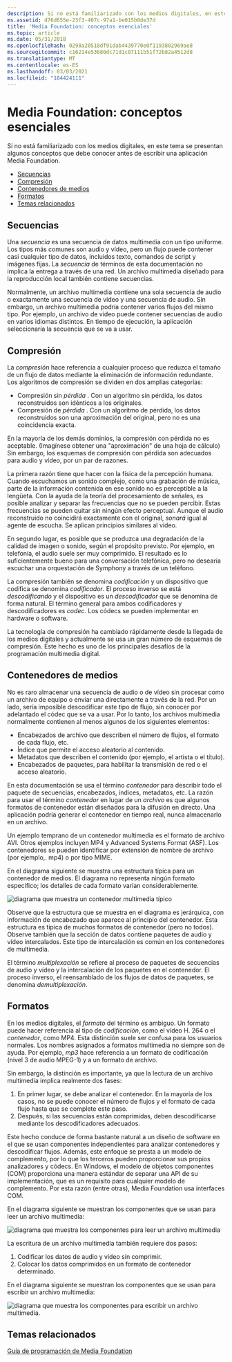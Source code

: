 ```yaml
---
description: Si no está familiarizado con los medios digitales, en este tema se presentan algunos conceptos que debe conocer antes de escribir una aplicación Media Foundation.
ms.assetid: d76d655e-23f3-407c-97a1-be015b0de37d
title: 'Media Foundation: conceptos esenciales'
ms.topic: article
ms.date: 05/31/2018
ms.openlocfilehash: 0298a20518df91dab4439770e0f1193802969ae8
ms.sourcegitcommit: c16214e53680dc71d1c07111b51f72b82a4512d8
ms.translationtype: MT
ms.contentlocale: es-ES
ms.lasthandoff: 03/03/2021
ms.locfileid: "104424111"
---
```

# <a name="media-foundation-essential-concepts"></a>Media Foundation: conceptos esenciales

Si no está familiarizado con los medios digitales, en este tema se presentan algunos conceptos que debe conocer antes de escribir una aplicación Media Foundation.

-   [Secuencias](#streams)
-   [Compresión](#compression)
-   [Contenedores de medios](#media-containers)
-   [Formatos](#formats)
-   [Temas relacionados](#related-topics)

## <a name="streams"></a>Secuencias

Una *secuencia* es una secuencia de datos multimedia con un tipo uniforme. Los tipos más comunes son audio y vídeo, pero un flujo puede contener casi cualquier tipo de datos, incluidos texto, comandos de script y imágenes fijas. La *secuencia* de términos de esta documentación no implica la entrega a través de una red. Un archivo multimedia diseñado para la reproducción local también contiene secuencias.

Normalmente, un archivo multimedia contiene una sola secuencia de audio o exactamente una secuencia de vídeo y una secuencia de audio. Sin embargo, un archivo multimedia podría contener varios flujos del mismo tipo. Por ejemplo, un archivo de vídeo puede contener secuencias de audio en varios idiomas distintos. En tiempo de ejecución, la aplicación seleccionaría la secuencia que se va a usar.

## <a name="compression"></a>Compresión

La *compresión* hace referencia a cualquier proceso que reduzca el tamaño de un flujo de datos mediante la eliminación de información redundante. Los algoritmos de compresión se dividen en dos amplias categorías:

-   Compresión sin *pérdida* . Con un algoritmo sin pérdida, los datos reconstruidos son idénticos a los originales.
-   Compresión de *pérdida* . Con un algoritmo de pérdida, los datos reconstruidos son una aproximación del original, pero no es una coincidencia exacta.

En la mayoría de los demás dominios, la compresión con pérdida no es aceptable. (Imagínese obtener una "aproximación" de una hoja de cálculo) Sin embargo, los esquemas de compresión con pérdida son adecuados para audio y vídeo, por un par de razones.

La primera razón tiene que hacer con la física de la percepción humana. Cuando escuchamos un sonido complejo, como una grabación de música, parte de la información contenida en ese sonido no es perceptible a la lengüeta. Con la ayuda de la teoría del procesamiento de señales, es posible analizar y separar las frecuencias que no se pueden percibir. Estas frecuencias se pueden quitar sin ningún efecto perceptual. Aunque el audio reconstruido no coincidirá exactamente con el original, *sonará* igual al agente de escucha. Se aplican principios similares al vídeo.

En segundo lugar, es posible que se produzca una degradación de la calidad de imagen o sonido, según el propósito previsto. Por ejemplo, en telefonía, el audio suele ser muy comprimido. El resultado es lo suficientemente bueno para una conversación telefónica, pero no desearía escuchar una orquestación de Symphony a través de un teléfono.

La compresión también se denomina *codificación* y un dispositivo que codifica se denomina *codificador*. El proceso inverso se está *descodificando* y el dispositivo es un *descodificador* que se denomina de forma natural. El término general para ambos codificadores y descodificadores es *codec*. Los códecs se pueden implementar en hardware o software.

La tecnología de compresión ha cambiado rápidamente desde la llegada de los medios digitales y actualmente se usa un gran número de esquemas de compresión. Este hecho es uno de los principales desafíos de la programación multimedia digital.

## <a name="media-containers"></a>Contenedores de medios

No es raro almacenar una secuencia de audio o de vídeo sin procesar como un archivo de equipo o enviar una directamente a través de la red. Por un lado, sería imposible descodificar este tipo de flujo, sin conocer por adelantado el códec que se va a usar. Por lo tanto, los archivos multimedia normalmente contienen al menos algunos de los siguientes elementos:

-   Encabezados de archivo que describen el número de flujos, el formato de cada flujo, etc.
-   Índice que permite el acceso aleatorio al contenido.
-   Metadatos que describen el contenido (por ejemplo, el artista o el título).
-   Encabezados de paquetes, para habilitar la transmisión de red o el acceso aleatorio.

En esta documentación se usa el término *contenedor* para describir todo el paquete de secuencias, encabezados, índices, metadatos, etc. La razón para usar el término *contenedor* en lugar de un *archivo* es que algunos formatos de contenedor están diseñados para la difusión en directo. Una aplicación podría generar el contenedor en tiempo real, nunca almacenarlo en un archivo.

Un ejemplo temprano de un contenedor multimedia es el formato de archivo AVI. Otros ejemplos incluyen MP4 y Advanced Systems Format (ASF). Los contenedores se pueden identificar por extensión de nombre de archivo (por ejemplo,. mp4) o por tipo MIME.

En el diagrama siguiente se muestra una estructura típica para un contenedor de medios. El diagrama no representa ningún formato específico; los detalles de cada formato varían considerablemente.

![diagrama que muestra un contenedor multimedia típico](images/concepts01.png)

Observe que la estructura que se muestra en el diagrama es jerárquica, con información de encabezado que aparece al principio del contenedor. Esta estructura es típica de muchos formatos de contenedor (pero no todos). Observe también que la sección de datos contiene paquetes de audio y vídeo intercalados. Este tipo de intercalación es común en los contenedores de multimedia.

El término *multiplexación* se refiere al proceso de paquetes de secuencias de audio y vídeo y la intercalación de los paquetes en el contenedor. El proceso inverso, el reensamblado de los flujos de datos de paquetes, se denomina *demultiplexación*.

## <a name="formats"></a>Formatos

En los medios digitales, el *formato* del término es ambiguo. Un formato puede hacer referencia al tipo de *codificación*, como el vídeo H. 264 o el *contenedor*, como MP4. Esta distinción suele ser confusa para los usuarios normales. Los nombres asignados a formatos multimedia no siempre son de ayuda. Por ejemplo, *mp3* hace referencia a un formato de codificación (nivel 3 de audio MPEG-1) y a un formato de archivo.

Sin embargo, la distinción es importante, ya que la lectura de un archivo multimedia implica realmente dos fases:

1.  En primer lugar, se debe analizar el contenedor. En la mayoría de los casos, no se puede conocer el número de flujos y el formato de cada flujo hasta que se complete este paso.
2.  Después, si las secuencias están comprimidas, deben descodificarse mediante los descodificadores adecuados.

Este hecho conduce de forma bastante natural a un diseño de software en el que se usan componentes independientes para analizar contenedores y descodificar flujos. Además, este enfoque se presta a un modelo de complemento, por lo que los terceros pueden proporcionar sus propios analizadores y códecs. En Windows, el modelo de objetos componentes (COM) proporciona una manera estándar de separar una API de su implementación, que es un requisito para cualquier modelo de complemento. Por esta razón (entre otras), Media Foundation usa interfaces COM.

En el diagrama siguiente se muestran los componentes que se usan para leer un archivo multimedia:

![diagrama que muestra los componentes para leer un archivo multimedia](images/concepts02.png)

La escritura de un archivo multimedia también requiere dos pasos:

1.  Codificar los datos de audio y vídeo sin comprimir.
2.  Colocar los datos comprimidos en un formato de contenedor determinado.

En el diagrama siguiente se muestran los componentes que se usan para escribir un archivo multimedia:

![diagrama que muestra los componentes para escribir un archivo multimedia.](images/concepts03.png)

## <a name="related-topics"></a>Temas relacionados

<dl> <dt>

[Guía de programación de Media Foundation](media-foundation-programming-guide.md)
</dt> </dl>

 

 



